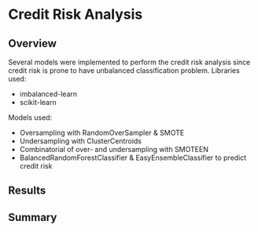 # Credit Risk Analysis

## Overview
Several models were implemented to perform the credit risk analysis since credit risk is prone to have unbalanced classification problem. 
Libraries used:
- imbalanced-learn
- scikit-learn

Models used:
- Oversampling with RandomOverSampler & SMOTE
- Undersampling with ClusterCentroids
- Combinatorial of over- and undersampling with SMOTEEN
- BalancedRandomForestClassifier & EasyEnsembleClassifier to predict credit risk

## Results


## Summary
